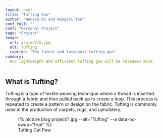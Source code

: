 ```yaml
---
layout: post
title: "Tufting Gun"
author: "Wenxin Hu and Hongshi Tan"
conf_full: ""
conf: "Personal Project"
tags: "Project"
image:
  url: project/6.jpg
  alt: Tufting
  caption: "The latest and fasionest tufting gun"
summary:
  Our lightweight and efficient tufting gun will be released soon!
---
```


## What is Tufting?
Tufting is a type of textile weaving technique where a thread is inserted through a fabric and then pulled back up to create a loop. This process is repeated to create a pattern or design on the fabric. Tufting is commonly used in the production of carpets, rugs, and upholstery.



<figure>
{% 
  picture 
  blog project/1.jpg 
  --alt="Tufting" 
  --a data-no-swup="true"
%}
<figcaption> Tufting Cat Paw</figcaption>
</figure>